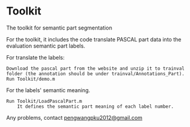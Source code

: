 # Toolkit
The toolkit for semantic part segmentation

For the toolkit, it includes the code translate PASCAL part data into the evaluation semantic part labels. 


For translate the labels: 

 	Download the pascal part from the website and unzip it to trainval folder (the annotation should be under trainval/Annotations_Part). 
	Run Toolkit/demo.m

For the labels' semantic meaning. 

	Run Toolkit/LoadPascalPart.m
        It defines the semantic part meaning of each label number. 

Any problems,  contact pengwangpku2012@gmail.com
